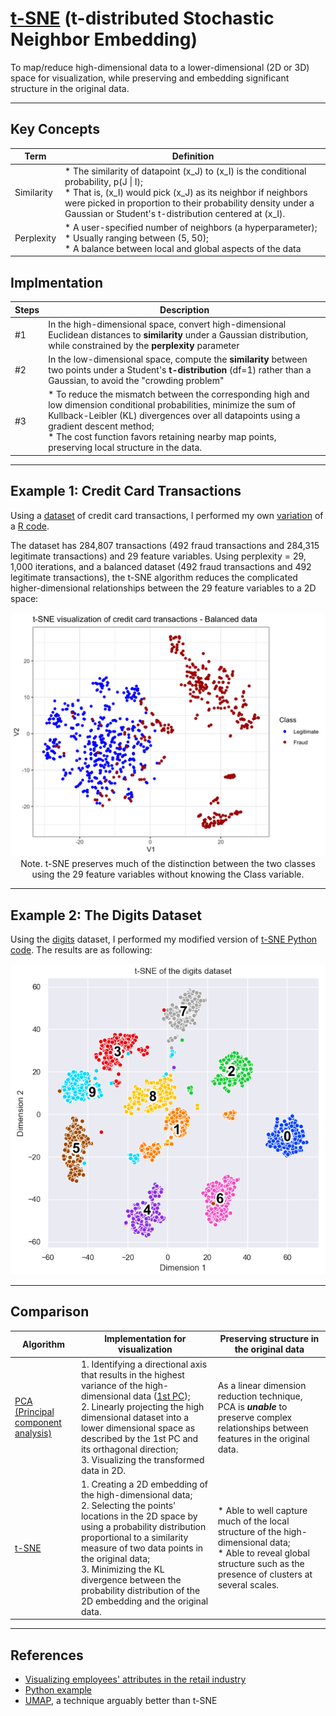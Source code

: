 # <a href="https://lvdmaaten.github.io/tsne/">t-SNE</a> (t-distributed Stochastic Neighbor Embedding)
To map/reduce high-dimensional data to a lower-dimensional (2D or 3D) space for visualization, while preserving and embedding significant structure in the original data.

<hr>

## Key Concepts

Term | Definition
--- | ---
Similarity | * The similarity of datapoint (x_J) to (x_I) is the conditional probability, p(J \| I);<br/>* That is, (x_I) would pick (x_J) as its neighbor if neighbors were picked in proportion to their probability density under a Gaussian or Student's t-distribution centered at (x_I).
Perplexity | * A user-specified number of neighbors (a hyperparameter);<br/>* Usually ranging between (5, 50);<br/>* A balance between local and global aspects of the data

## Implmentation

Steps | Description
--- | ---
#1 | In the high-dimensional space, convert high-dimensional Euclidean distances to <b>similarity</b> under a Gaussian distribution, while constrained by the <b>perplexity</b> parameter
#2 | In the low-dimensional space, compute the <b>similarity</b> between two points under a Student's <b>t-distribution</b> (df=1) rather than a Gaussian, to avoid the "crowding problem"
#3 | * To reduce the mismatch between the corresponding high and low dimension conditional probabilities, minimize the sum of Kullback-Leibler (KL) divergences over all datapoints using a gradient descent method;<br/> * The cost function favors retaining nearby map points, preserving local structure in the data.

<hr>

## Example 1: Credit Card Transactions

Using a <a href="https://www.kaggle.com/mlg-ulb/creditcardfraud">dataset</a> of credit card transactions, I performed my own <a href="./credit_card_fraud_t-SNE.R">variation</a> of a <a href="https://github.com/ihh300/Fraud_Detection/blob/master/cc_tsne.R">R code</a>.

The dataset has 284,807 transactions (492 fraud transactions and 284,315 legitimate transactions) and 29 feature variables. Using perplexity = 29, 1,000 iterations, and a balanced dataset (492 fraud transactions and 492 legitimate transactions), the t-SNE algorithm reduces the complicated higher-dimensional relationships between the 29 feature variables to a 2D space:

<p align="center"><img src="./images/credit_card_transactions_t-SNE_2D.png" width="700px"><br/>Note. t-SNE preserves much of the distinction between the two classes using the 29 feature variables without knowing the Class variable.</p>

<hr>

## Example 2: The Digits Dataset</a>

Using the <a href="https://scikit-learn.org/stable/modules/generated/sklearn.datasets.load_digits.html">digits</a> dataset, I performed my modified version of <a href="./digits_t-SNE.py">t-SNE Python code</a>. The results are as following:

<p align="center"><img src="./images/digits_t-SNE-2D.png" width="600px"></p>

<hr>

## Comparison

Algorithm | Implementation for visualization | Preserving structure in the original data
--- | --- | ---
<a href="https://en.wikipedia.org/wiki/Principal_component_analysis">PCA (Principal component analysis)</a> | 1. Identifying a directional axis that results in the highest variance of the high-dimensional data (<a href="https://medium.com/@TheDataGyan/dimensionality-reduction-with-pca-and-t-sne-in-r-2715683819">1st PC</a>);<br/>2. Linearly projecting the high dimensional dataset into a lower dimensional space as described by the 1st PC and its orthagonal direction;<br/>3. Visualizing the transformed data in 2D. | As a linear dimension reduction technique, PCA is <i><b>unable</b></i> to preserve complex relationships between features in the original data.
<a href="https://en.wikipedia.org/wiki/T-distributed_stochastic_neighbor_embedding">t-SNE</a> | 1. Creating a 2D embedding of the high-dimensional data;<br/>2. Selecting the points' locations in the 2D space by using a probability distribution proportional to a similarity measure of two data points in the original data;<br/>3. Minimizing the KL divergence between the probability distribution of the 2D embedding and the original data. | * Able to well capture much of the local structure of the high-dimensional data;<br/>* Able to reveal global structure such as the presence of clusters at several scales.

<hr>

## References
- <a href="https://arxiv.org/pdf/1707.04639.pdf">Visualizing employees' attributes in the retail industry</a> 
- <a href="https://towardsdatascience.com/an-introduction-to-t-sne-with-python-example-5a3a293108d1">Python example</a>
- <a href="../UMAP">UMAP</a>, a technique arguably better than t-SNE
